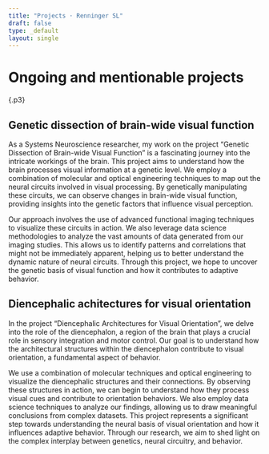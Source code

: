 ```yaml
---
title: "Projects · Renninger SL"
draft: false
type: _default
layout: single
---
```


# Ongoing and mentionable projects
{.p3}

## Genetic dissection of brain-wide visual function

As a Systems Neuroscience researcher, my work on the project “Genetic Dissection of Brain-wide Visual Function” is a fascinating journey into the intricate workings of the brain. This project aims to understand how the brain processes visual information at a genetic level. We employ a combination of molecular and optical engineering techniques to map out the neural circuits involved in visual processing. By genetically manipulating these circuits, we can observe changes in brain-wide visual function, providing insights into the genetic factors that influence visual perception.

Our approach involves the use of advanced functional imaging techniques to visualize these circuits in action. We also leverage data science methodologies to analyze the vast amounts of data generated from our imaging studies. This allows us to identify patterns and correlations that might not be immediately apparent, helping us to better understand the dynamic nature of neural circuits. Through this project, we hope to uncover the genetic basis of visual function and how it contributes to adaptive behavior.

## Diencephalic achitectures for visual orientation

In the project “Diencephalic Architectures for Visual Orientation”, we delve into the role of the diencephalon, a region of the brain that plays a crucial role in sensory integration and motor control. Our goal is to understand how the architectural structures within the diencephalon contribute to visual orientation, a fundamental aspect of behavior.

We use a combination of molecular techniques and optical engineering to visualize the diencephalic structures and their connections. By observing these structures in action, we can begin to understand how they process visual cues and contribute to orientation behaviors. We also employ data science techniques to analyze our findings, allowing us to draw meaningful conclusions from complex datasets. This project represents a significant step towards understanding the neural basis of visual orientation and how it influences adaptive behavior. Through our research, we aim to shed light on the complex interplay between genetics, neural circuitry, and behavior.